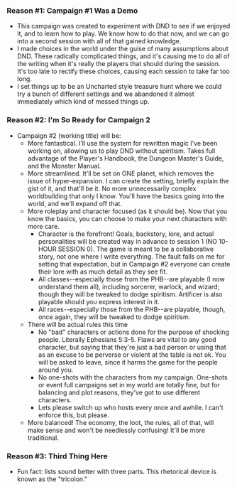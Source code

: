 ### Reason #1: Campaign #1 Was a Demo
- This campaign was created to experiment with DND to see if we enjoyed it, and to learn how to play. We know how to do that now, and we can go into a second session with all of that gained knowledge.
- I made choices in the world under the guise of many assumptions about DND. These radically complicated things, and it's causing me to do all of the writing when it's really the players that should during the session. It's too late to rectify these choices, causing each session to take far too long.
- I set things up to be an Uncharted style treasure hunt where we could try a bunch of different settings and we abandoned it almost immediately which kind of messed things up.

### Reason #2: I'm So Ready for Campaign 2
- Campaign #2 (working title) will be:
	- More fantastical. I'll use the system for rewritten magic I've been working on, allowing us to play DND without spiritism. Takes full advantage of the Player's Handbook, the Dungeon Master's Guide, and the Monster Manual. 
	- More streamlined. It'll be set on ONE planet, which removes the issue of hyper-expansion. I can create the setting, briefly explain the gist of it, and that'll be it. No more unnecessarily complex worldbuilding that only I know. You'll have the basics going into the world, and we'll expand off that.
	- More roleplay and character focused (as it should be). Now that you know the basics, you can choose to make your next characters with more care.
		- Character is the forefront! Goals, backstory, lore, and actual personalities will be created way in advance to session 1 (NO 10-HOUR SESSION 0). The game is meant to be a collaborative story, not one where I write everything. The fault falls on me for setting that expectation, but in Campaign #2 everyone can create their lore with as much detail as they see fit. 
		- All classes--especially those from the PHB--are playable (I now understand them all), including sorcerer, warlock, and wizard; though they will be tweaked to dodge spiritism. Artificer is also playable should you express interest in it.
		- All races--especially those from the PHB--are playable, though, once again, they will be tweaked to dodge spiritism.
	- There will be actual rules this time
		- No "bad" characters or actions done for the purpose of shocking people. Literally Ephesians 5:3-5. Flaws are vital to any good character, but saying that they're just a bad person or using that as an excuse to be perverse or violent at the table is not ok. You will be asked to leave, since it harms the game for the people around you.
		- No one-shots with the characters from my campaign. One-shots or event full campaigns set in my world are totally fine, but for balancing and plot reasons, they've got to use different characters.
		- Lets please switch up who hosts every once and awhile. I can't enforce this, but please.
	- More balanced! The economy, the loot, the rules, all of that, will make sense and won't be needlessly confusing! It'll be more traditional. 

### Reason #3: Third Thing Here
- Fun fact: lists sound better with three parts. This rhetorical device is known as the "tricolon."
